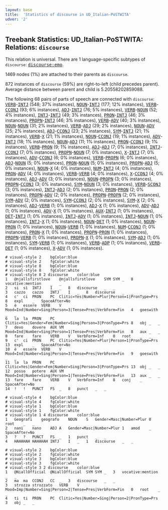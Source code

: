 ```yaml
---
layout: base
title:  'Statistics of discourse in UD_Italian-PoSTWITA'
udver: '2'
---
```


## Treebank Statistics: UD_Italian-PoSTWITA: Relations: `discourse`

This relation is universal.
There are 1 language-specific subtypes of `discourse`: <tt><a href="it_postwita-dep-discourse-emo.html">discourse:emo</a></tt>.

1469 nodes (1%) are attached to their parents as `discourse`.

872 instances of `discourse` (59%) are right-to-left (child precedes parent).
Average distance between parent and child is 5.20558202859088.

The following 68 pairs of parts of speech are connected with `discourse`: <tt><a href="it_postwita-pos-VERB.html">VERB</a></tt>-<tt><a href="it_postwita-pos-INTJ.html">INTJ</a></tt> (548; 37% instances), <tt><a href="it_postwita-pos-NOUN.html">NOUN</a></tt>-<tt><a href="it_postwita-pos-INTJ.html">INTJ</a></tt> (177; 12% instances), <tt><a href="it_postwita-pos-VERB.html">VERB</a></tt>-<tt><a href="it_postwita-pos-CCONJ.html">CCONJ</a></tt> (93; 6% instances), <tt><a href="it_postwita-pos-ADJ.html">ADJ</a></tt>-<tt><a href="it_postwita-pos-INTJ.html">INTJ</a></tt> (76; 5% instances), <tt><a href="it_postwita-pos-VERB.html">VERB</a></tt>-<tt><a href="it_postwita-pos-NOUN.html">NOUN</a></tt> (52; 4% instances), <tt><a href="it_postwita-pos-INTJ.html">INTJ</a></tt>-<tt><a href="it_postwita-pos-INTJ.html">INTJ</a></tt> (49; 3% instances), <tt><a href="it_postwita-pos-PRON.html">PRON</a></tt>-<tt><a href="it_postwita-pos-INTJ.html">INTJ</a></tt> (46; 3% instances), <tt><a href="it_postwita-pos-PROPN.html">PROPN</a></tt>-<tt><a href="it_postwita-pos-INTJ.html">INTJ</a></tt> (46; 3% instances), <tt><a href="it_postwita-pos-VERB.html">VERB</a></tt>-<tt><a href="it_postwita-pos-ADV.html">ADV</a></tt> (40; 3% instances), <tt><a href="it_postwita-pos-NOUN.html">NOUN</a></tt>-<tt><a href="it_postwita-pos-NOUN.html">NOUN</a></tt> (31; 2% instances), <tt><a href="it_postwita-pos-VERB.html">VERB</a></tt>-<tt><a href="it_postwita-pos-ADJ.html">ADJ</a></tt> (29; 2% instances), <tt><a href="it_postwita-pos-NOUN.html">NOUN</a></tt>-<tt><a href="it_postwita-pos-ADV.html">ADV</a></tt> (25; 2% instances), <tt><a href="it_postwita-pos-ADJ.html">ADJ</a></tt>-<tt><a href="it_postwita-pos-CCONJ.html">CCONJ</a></tt> (23; 2% instances), <tt><a href="it_postwita-pos-SYM.html">SYM</a></tt>-<tt><a href="it_postwita-pos-INTJ.html">INTJ</a></tt> (21; 1% instances), <tt><a href="it_postwita-pos-VERB.html">VERB</a></tt>-<tt><a href="it_postwita-pos-X.html">X</a></tt> (21; 1% instances), <tt><a href="it_postwita-pos-NOUN.html">NOUN</a></tt>-<tt><a href="it_postwita-pos-CCONJ.html">CCONJ</a></tt> (19; 1% instances), <tt><a href="it_postwita-pos-ADV.html">ADV</a></tt>-<tt><a href="it_postwita-pos-INTJ.html">INTJ</a></tt> (18; 1% instances), <tt><a href="it_postwita-pos-NOUN.html">NOUN</a></tt>-<tt><a href="it_postwita-pos-ADJ.html">ADJ</a></tt> (11; 1% instances), <tt><a href="it_postwita-pos-PRON.html">PRON</a></tt>-<tt><a href="it_postwita-pos-CCONJ.html">CCONJ</a></tt> (9; 1% instances), <tt><a href="it_postwita-pos-VERB.html">VERB</a></tt>-<tt><a href="it_postwita-pos-PRON.html">PRON</a></tt> (9; 1% instances), <tt><a href="it_postwita-pos-ADJ.html">ADJ</a></tt>-<tt><a href="it_postwita-pos-ADJ.html">ADJ</a></tt> (7; 0% instances), <tt><a href="it_postwita-pos-INTJ.html">INTJ</a></tt>-<tt><a href="it_postwita-pos-CCONJ.html">CCONJ</a></tt> (7; 0% instances), <tt><a href="it_postwita-pos-PROPN.html">PROPN</a></tt>-<tt><a href="it_postwita-pos-NOUN.html">NOUN</a></tt> (7; 0% instances), <tt><a href="it_postwita-pos-X.html">X</a></tt>-<tt><a href="it_postwita-pos-INTJ.html">INTJ</a></tt> (7; 0% instances), <tt><a href="it_postwita-pos-ADV.html">ADV</a></tt>-<tt><a href="it_postwita-pos-CCONJ.html">CCONJ</a></tt> (6; 0% instances), <tt><a href="it_postwita-pos-VERB.html">VERB</a></tt>-<tt><a href="it_postwita-pos-PROPN.html">PROPN</a></tt> (6; 0% instances), <tt><a href="it_postwita-pos-ADJ.html">ADJ</a></tt>-<tt><a href="it_postwita-pos-NOUN.html">NOUN</a></tt> (5; 0% instances), <tt><a href="it_postwita-pos-PRON.html">PRON</a></tt>-<tt><a href="it_postwita-pos-NOUN.html">NOUN</a></tt> (5; 0% instances), <tt><a href="it_postwita-pos-PROPN.html">PROPN</a></tt>-<tt><a href="it_postwita-pos-ADJ.html">ADJ</a></tt> (5; 0% instances), <tt><a href="it_postwita-pos-NOUN.html">NOUN</a></tt>-<tt><a href="it_postwita-pos-X.html">X</a></tt> (4; 0% instances), <tt><a href="it_postwita-pos-NUM.html">NUM</a></tt>-<tt><a href="it_postwita-pos-INTJ.html">INTJ</a></tt> (4; 0% instances), <tt><a href="it_postwita-pos-PRON.html">PRON</a></tt>-<tt><a href="it_postwita-pos-ADV.html">ADV</a></tt> (4; 0% instances), <tt><a href="it_postwita-pos-VERB.html">VERB</a></tt>-<tt><a href="it_postwita-pos-VERB.html">VERB</a></tt> (4; 0% instances), <tt><a href="it_postwita-pos-X.html">X</a></tt>-<tt><a href="it_postwita-pos-CCONJ.html">CCONJ</a></tt> (4; 0% instances), <tt><a href="it_postwita-pos-ADJ.html">ADJ</a></tt>-<tt><a href="it_postwita-pos-ADV.html">ADV</a></tt> (3; 0% instances), <tt><a href="it_postwita-pos-NOUN.html">NOUN</a></tt>-<tt><a href="it_postwita-pos-PROPN.html">PROPN</a></tt> (3; 0% instances), <tt><a href="it_postwita-pos-PROPN.html">PROPN</a></tt>-<tt><a href="it_postwita-pos-CCONJ.html">CCONJ</a></tt> (3; 0% instances), <tt><a href="it_postwita-pos-SYM.html">SYM</a></tt>-<tt><a href="it_postwita-pos-NOUN.html">NOUN</a></tt> (3; 0% instances), <tt><a href="it_postwita-pos-VERB.html">VERB</a></tt>-<tt><a href="it_postwita-pos-SCONJ.html">SCONJ</a></tt> (3; 0% instances), <tt><a href="it_postwita-pos-INTJ.html">INTJ</a></tt>-<tt><a href="it_postwita-pos-ADJ.html">ADJ</a></tt> (2; 0% instances), <tt><a href="it_postwita-pos-PRON.html">PRON</a></tt>-<tt><a href="it_postwita-pos-PRON.html">PRON</a></tt> (2; 0% instances), <tt><a href="it_postwita-pos-PROPN.html">PROPN</a></tt>-<tt><a href="it_postwita-pos-ADV.html">ADV</a></tt> (2; 0% instances), <tt><a href="it_postwita-pos-PROPN.html">PROPN</a></tt>-<tt><a href="it_postwita-pos-PROPN.html">PROPN</a></tt> (2; 0% instances), <tt><a href="it_postwita-pos-SYM.html">SYM</a></tt>-<tt><a href="it_postwita-pos-ADV.html">ADV</a></tt> (2; 0% instances), <tt><a href="it_postwita-pos-SYM.html">SYM</a></tt>-<tt><a href="it_postwita-pos-CCONJ.html">CCONJ</a></tt> (2; 0% instances), <tt><a href="it_postwita-pos-SYM.html">SYM</a></tt>-<tt><a href="it_postwita-pos-X.html">X</a></tt> (2; 0% instances), <tt><a href="it_postwita-pos-ADJ.html">ADJ</a></tt>-<tt><a href="it_postwita-pos-VERB.html">VERB</a></tt> (1; 0% instances), <tt><a href="it_postwita-pos-ADJ.html">ADJ</a></tt>-<tt><a href="it_postwita-pos-X.html">X</a></tt> (1; 0% instances), <tt><a href="it_postwita-pos-ADV.html">ADV</a></tt>-<tt><a href="it_postwita-pos-ADJ.html">ADJ</a></tt> (1; 0% instances), <tt><a href="it_postwita-pos-ADV.html">ADV</a></tt>-<tt><a href="it_postwita-pos-X.html">X</a></tt> (1; 0% instances), <tt><a href="it_postwita-pos-AUX.html">AUX</a></tt>-<tt><a href="it_postwita-pos-INTJ.html">INTJ</a></tt> (1; 0% instances), <tt><a href="it_postwita-pos-DET.html">DET</a></tt>-<tt><a href="it_postwita-pos-INTJ.html">INTJ</a></tt> (1; 0% instances), <tt><a href="it_postwita-pos-INTJ.html">INTJ</a></tt>-<tt><a href="it_postwita-pos-ADV.html">ADV</a></tt> (1; 0% instances), <tt><a href="it_postwita-pos-INTJ.html">INTJ</a></tt>-<tt><a href="it_postwita-pos-NOUN.html">NOUN</a></tt> (1; 0% instances), <tt><a href="it_postwita-pos-INTJ.html">INTJ</a></tt>-<tt><a href="it_postwita-pos-X.html">X</a></tt> (1; 0% instances), <tt><a href="it_postwita-pos-NOUN.html">NOUN</a></tt>-<tt><a href="it_postwita-pos-DET.html">DET</a></tt> (1; 0% instances), <tt><a href="it_postwita-pos-NOUN.html">NOUN</a></tt>-<tt><a href="it_postwita-pos-PRON.html">PRON</a></tt> (1; 0% instances), <tt><a href="it_postwita-pos-NOUN.html">NOUN</a></tt>-<tt><a href="it_postwita-pos-VERB.html">VERB</a></tt> (1; 0% instances), <tt><a href="it_postwita-pos-NUM.html">NUM</a></tt>-<tt><a href="it_postwita-pos-CCONJ.html">CCONJ</a></tt> (1; 0% instances), <tt><a href="it_postwita-pos-PRON.html">PRON</a></tt>-<tt><a href="it_postwita-pos-X.html">X</a></tt> (1; 0% instances), <tt><a href="it_postwita-pos-PROPN.html">PROPN</a></tt>-<tt><a href="it_postwita-pos-PRON.html">PRON</a></tt> (1; 0% instances), <tt><a href="it_postwita-pos-PROPN.html">PROPN</a></tt>-<tt><a href="it_postwita-pos-VERB.html">VERB</a></tt> (1; 0% instances), <tt><a href="it_postwita-pos-PROPN.html">PROPN</a></tt>-<tt><a href="it_postwita-pos-X.html">X</a></tt> (1; 0% instances), <tt><a href="it_postwita-pos-SYM.html">SYM</a></tt>-<tt><a href="it_postwita-pos-ADJ.html">ADJ</a></tt> (1; 0% instances), <tt><a href="it_postwita-pos-SYM.html">SYM</a></tt>-<tt><a href="it_postwita-pos-VERB.html">VERB</a></tt> (1; 0% instances), <tt><a href="it_postwita-pos-VERB.html">VERB</a></tt>-<tt><a href="it_postwita-pos-ADP.html">ADP</a></tt> (1; 0% instances), <tt><a href="it_postwita-pos-VERB.html">VERB</a></tt>-<tt><a href="it_postwita-pos-DET.html">DET</a></tt> (1; 0% instances), <tt><a href="it_postwita-pos-X.html">X</a></tt>-<tt><a href="it_postwita-pos-ADV.html">ADV</a></tt> (1; 0% instances).


~~~ conllu
# visual-style 2	bgColor:blue
# visual-style 2	fgColor:white
# visual-style 8	bgColor:blue
# visual-style 8	fgColor:white
# visual-style 8 2 discourse	color:blue
1	@njallsfirstlove	@njallsfirstlove	SYM	SYM	_	8	vocative:mention	_	_
2	si	sì	INTJ	I	_	8	discourse	_	_
3	cazzo	cazzo	INTJ	I	_	8	discourse	_	_
4	c'	ci	PRON	PC	Clitic=Yes|Number=Plur|Person=1|PronType=Prs	8	expl	_	SpaceAfter=No
5	è	essere	VERB	V	Mood=Ind|Number=Sing|Person=3|Tense=Pres|VerbForm=Fin	4	goeswith	_	_
6	la	la	PRON	PC	Clitic=Yes|Gender=Fem|Number=Sing|Person=3|PronType=Prs	8	obj	_	_
7	devo	dovere	AUX	VM	Mood=Ind|Number=Sing|Person=1|Tense=Pres|VerbForm=Fin	8	aux	_	_
8	fare	fare	VERB	V	VerbForm=Inf	0	root	_	_
9	c'	ci	PRON	PC	Clitic=Yes|Number=Plur|Person=1|PronType=Prs	13	expl	_	SpaceAfter=No
10	è	essere	VERB	V	Mood=Ind|Number=Sing|Person=3|Tense=Pres|VerbForm=Fin	9	goeswith	_	_
11	la	la	PRON	PC	Clitic=Yes|Gender=Fem|Number=Sing|Person=3|PronType=Prs	13	obj	_	_
12	posso	potere	AUX	VM	Mood=Ind|Number=Sing|Person=1|Tense=Pres|VerbForm=Fin	13	aux	_	_
13	fare	fare	VERB	V	VerbForm=Inf	8	conj	_	SpaceAfter=No
14	!	!	PUNCT	FS	_	8	punct	_	_

~~~


~~~ conllu
# visual-style 4	bgColor:blue
# visual-style 4	fgColor:white
# visual-style 1	bgColor:blue
# visual-style 1	fgColor:white
# visual-style 1 4 discourse	color:blue
1	Geografi	geografo	NOUN	S	Gender=Masc|Number=Plur	0	root	_	_
2	nani	nano	ADJ	A	Gender=Masc|Number=Plur	1	amod	_	SpaceAfter=No
3	?	?	PUNCT	FS	_	1	punct	_	_
4	HAHAHAH	HAHAHAH	INTJ	I	_	1	discourse	_	_

~~~


~~~ conllu
# visual-style 2	bgColor:blue
# visual-style 2	fgColor:white
# visual-style 3	bgColor:blue
# visual-style 3	fgColor:white
# visual-style 3 2 discourse	color:blue
1	@NiallOfficial	@NiallOfficial	SYM	SYM	_	3	vocative:mention	_	_
2	ma	ma	CCONJ	CC	_	3	discourse	_	_
3	strozza	strozzato	VERB	V	Mood=Imp|Number=Sing|Person=2|Tense=Pres|VerbForm=Fin	0	root	_	_
4	ti	ti	PRON	PC	Clitic=Yes|Number=Sing|Person=2|PronType=Prs	3	obj	_	_

~~~


